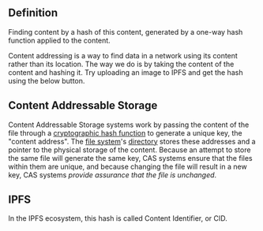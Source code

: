 ## Definition
Finding content by a hash of this content, generated by a one-way hash function applied to the content.

Content addressing is a way to find data in a network using its content rather than its location. The way we do is by taking the content of the content and hashing it. Try uploading an image to IPFS and get the hash using the below button. 

## Content Addressable Storage
Content Addressable Storage systems work by passing the content of the file through a [cryptographic hash function](https://en.wikipedia.org/wiki/Cryptographic_hash_function) to generate a unique key, the "content address". The [file system](https://en.wikipedia.org/wiki/File_system)'s [directory](https://en.wikipedia.org/wiki/Directory_(computing)) stores these addresses and a pointer to the physical storage of the content. Because an attempt to store the same file will generate the same key, CAS systems ensure that the files within them are unique, and because changing the file will result in a new key, CAS systems *provide assurance that the file is unchanged*.

## IPFS
In the IPFS ecosystem, this hash is called Content Identifier, or CID.